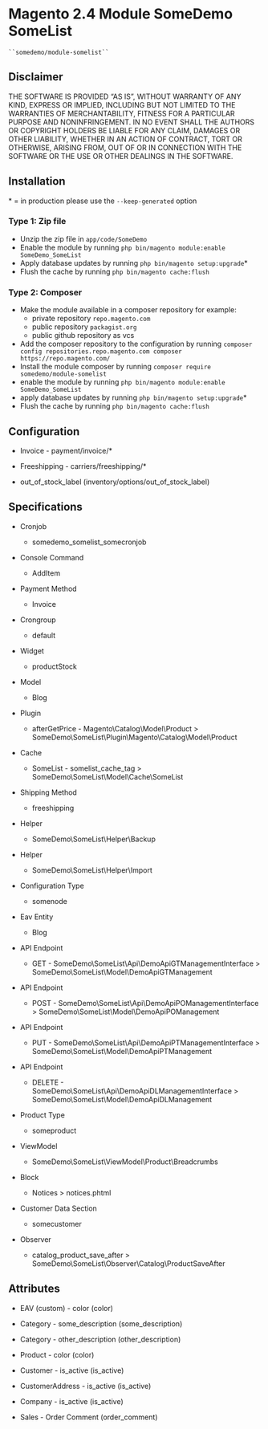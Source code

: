 # Magento 2.4 Module SomeDemo SomeList

    ``somedemo/module-somelist``




## Disclaimer
THE SOFTWARE IS PROVIDED “AS IS”, WITHOUT WARRANTY OF ANY KIND, EXPRESS OR IMPLIED, INCLUDING BUT NOT LIMITED TO THE WARRANTIES OF MERCHANTABILITY, FITNESS FOR A PARTICULAR PURPOSE AND NONINFRINGEMENT. IN NO EVENT SHALL THE AUTHORS OR COPYRIGHT HOLDERS BE LIABLE FOR ANY CLAIM, DAMAGES OR OTHER LIABILITY, WHETHER IN AN ACTION OF CONTRACT, TORT OR OTHERWISE, ARISING FROM, OUT OF OR IN CONNECTION WITH THE SOFTWARE OR THE USE OR OTHER DEALINGS IN THE SOFTWARE.

## Installation
\* = in production please use the `--keep-generated` option

### Type 1: Zip file

 - Unzip the zip file in `app/code/SomeDemo`
 - Enable the module by running `php bin/magento module:enable SomeDemo_SomeList`
 - Apply database updates by running `php bin/magento setup:upgrade`\*
 - Flush the cache by running `php bin/magento cache:flush`

### Type 2: Composer

 - Make the module available in a composer repository for example:
    - private repository `repo.magento.com`
    - public repository `packagist.org`
    - public github repository as vcs
 - Add the composer repository to the configuration by running `composer config repositories.repo.magento.com composer https://repo.magento.com/`
 - Install the module composer by running `composer require somedemo/module-somelist`
 - enable the module by running `php bin/magento module:enable SomeDemo_SomeList`
 - apply database updates by running `php bin/magento setup:upgrade`\*
 - Flush the cache by running `php bin/magento cache:flush`


## Configuration

 - Invoice - payment/invoice/*

 - Freeshipping - carriers/freeshipping/*

 - out_of_stock_label (inventory/options/out_of_stock_label)


## Specifications

 - Cronjob
	- somedemo_somelist_somecronjob

 - Console Command
	- AddItem

 - Payment Method
	- Invoice

 - Crongroup
	- default

 - Widget
	- productStock

 - Model
	- Blog

 - Plugin
	- afterGetPrice - Magento\Catalog\Model\Product > SomeDemo\SomeList\Plugin\Magento\Catalog\Model\Product

 - Cache
	- SomeList - somelist_cache_tag > SomeDemo\SomeList\Model\Cache\SomeList

 - Shipping Method
	- freeshipping

 - Helper
	- SomeDemo\SomeList\Helper\Backup

 - Helper
	- SomeDemo\SomeList\Helper\Import

 - Configuration Type
	- somenode

 - Eav Entity
	- Blog

 - API Endpoint
	- GET - SomeDemo\SomeList\Api\DemoApiGTManagementInterface > SomeDemo\SomeList\Model\DemoApiGTManagement

 - API Endpoint
	- POST - SomeDemo\SomeList\Api\DemoApiPOManagementInterface > SomeDemo\SomeList\Model\DemoApiPOManagement

 - API Endpoint
	- PUT - SomeDemo\SomeList\Api\DemoApiPTManagementInterface > SomeDemo\SomeList\Model\DemoApiPTManagement

 - API Endpoint
	- DELETE - SomeDemo\SomeList\Api\DemoApiDLManagementInterface > SomeDemo\SomeList\Model\DemoApiDLManagement

 - Product Type
	- someproduct

 - ViewModel
	- SomeDemo\SomeList\ViewModel\Product\Breadcrumbs

 - Block
	- Notices > notices.phtml

 - Customer Data Section
	- somecustomer

 - Observer
	- catalog_product_save_after > SomeDemo\SomeList\Observer\Catalog\ProductSaveAfter


## Attributes

 - EAV (custom) - color (color)

 - Category - some_description (some_description)

 - Category - other_description (other_description)

 - Product - color (color)

 - Customer - is_active (is_active)

 - CustomerAddress - is_active (is_active)

 - Company - is_active (is_active)

 - Sales - Order Comment (order_comment)

